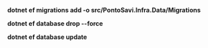 **dotnet ef migrations add <Name> -o src/PontoSavi.Infra.Data/Migrations**

**dotnet ef database drop --force**

**dotnet ef database update**